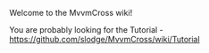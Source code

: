 Welcome to the MvvmCross wiki!

You are probably looking for the Tutorial - https://github.com/slodge/MvvmCross/wiki/Tutorial